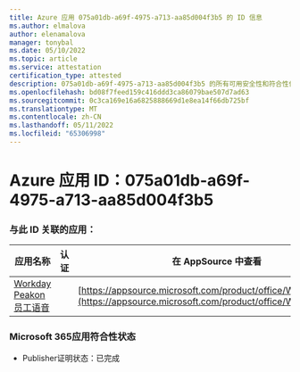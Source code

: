 ```yaml
---
title: Azure 应用 075a01db-a69f-4975-a713-aa85d004f3b5 的 ID 信息
ms.author: elmalova
author: elenamalova
manager: tonybal
ms.date: 05/10/2022
ms.topic: article
ms.service: attestation
certification_type: attested
description: 075a01db-a69f-4975-a713-aa85d004f3b5 的所有可用安全性和符合性信息。
ms.openlocfilehash: bd08f7feed159c416ddd3ca86079bae507d7ad63
ms.sourcegitcommit: 0c3ca169e16a6825888669d1e8ea14f66db725bf
ms.translationtype: MT
ms.contentlocale: zh-CN
ms.lasthandoff: 05/11/2022
ms.locfileid: "65306998"
---
```

# <a name="azure-app-id-075a01db-a69f-4975-a713-aa85d004f3b5"></a>Azure 应用 ID：075a01db-a69f-4975-a713-aa85d004f3b5


### <a name="apps-associated-with-this-id"></a>与此 ID 关联的应用：
| **应用名称** | **认证** | **在 AppSource 中查看** |
|--------------|---------------|-----------------------|
| [Workday Peakon 员工语音](../forward/WA200003453.md) |  | [https://appsource.microsoft.com/product/office/WA200003453](https://appsource.microsoft.com/product/office/WA200003453) |

### <a name="microsoft-365-app-compliance-status"></a>Microsoft 365应用符合性状态
- Publisher证明状态：已完成
